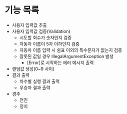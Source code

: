 # 기능 목록

- 사용자 입력값 추출
- 사용자 입력값 검증(Validation)
  - 시도할 회수가 숫자인지 검증
  - 자동차 이름이 5자 이하인지 검증
  - 자동차 이름 입력 시 쉼표 이외의 특수문자가 없는지 검증
  - 잘못된 값일 경우 IllegalArgumentException 발생
    - [Error]로 시작하는 에러 메시지 출력
- 랜덤값 생성(0~9 사이)
- 결과 출력
  - 차수별 실행 결과 출력
  - 우승자 결과 출력
- 경주
  - 전진
  - 정지
